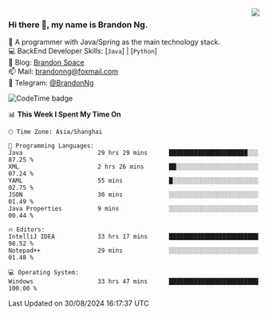 <img  align="right" src="https://github-readme-stats-brandon0824.vercel.app/api/top-langs/?username=brandon0824&layout=compact">

### Hi there 👋, my name is Brandon Ng.

🌱 A programmer with Java/Spring as the main technology stack.  
💻 BackEnd Developer Skills: [`Java`] | [`Python`]  
📝 Blog: [Brandon Space](https://brandonng.tech)  
📫 Mail: brandonng@foxmail.com  
📰 Telegram: [@BrandonNg](https://t.me/BrandonNg24)  

![CodeTime badge](https://img.shields.io/endpoint?style=flat-square&url=https%3A%2F%2Fapi.codetime.dev%2Fshield%3Fid%3D128%26project%3D%26in%3D604800000)

<!--START_SECTION:waka-->
📊 **This Week I Spent My Time On** 

```text
🕑︎ Time Zone: Asia/Shanghai

💬 Programming Languages: 
Java                     29 hrs 29 mins      ██████████████████████░░░   87.25 % 
XML                      2 hrs 26 mins       ██░░░░░░░░░░░░░░░░░░░░░░░   07.24 % 
YAML                     55 mins             █░░░░░░░░░░░░░░░░░░░░░░░░   02.75 % 
JSON                     30 mins             ░░░░░░░░░░░░░░░░░░░░░░░░░   01.49 % 
Java Properties          9 mins              ░░░░░░░░░░░░░░░░░░░░░░░░░   00.44 % 

🔥 Editors: 
IntelliJ IDEA            33 hrs 17 mins      █████████████████████████   98.52 % 
Notepad++                29 mins             ░░░░░░░░░░░░░░░░░░░░░░░░░   01.48 % 

💻 Operating System: 
Windows                  33 hrs 47 mins      █████████████████████████   100.00 % 
```


 Last Updated on 30/08/2024 16:17:37 UTC
<!--END_SECTION:waka-->
